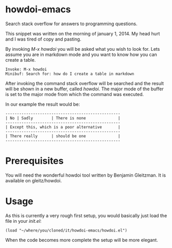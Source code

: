 howdoi-emacs
============

Search stack overflow for answers to programming questions.

This snippet was written on the morning of january 1, 2014. My head
hurt and I was tired of copy and pasting.

By invoking _M-x howdoi_ you will be asked what you wish to look
for. Lets assume you are in markdown mode and you want to know how you
can create a table.

    Invoke: M-x howdoi
	Minibuf: Search for: how do I create a table in markdown

After invoking the command stack overflow will be searched and the
result will be shown in a new buffer, called *howdoi*. The major mode
of the buffer is set to the major mode from which the command was
executed.

In our example the result would be:

    --------------------------------------------------
    | No | Sadly        | There is none              |
    --------------------------------------------------
    | Except this, which is a poor alternative       |
    --------------------------------------------------
    | There really      | should be one              |
    --------------------------------------------------

# Prerequisites

You will need the wonderful howdoi tool written by Benjamin
Gleitzman. It is available on gleitz/howdoi.

# Usage

As this is currently a very rough first setup, you would basically
just load the file in your *init.el*:

```elisp
(load "~/where/you/cloned/it/howdoi-emacs/howdoi.el")
```
When the code becomes more complete the setup will be more elegant.
